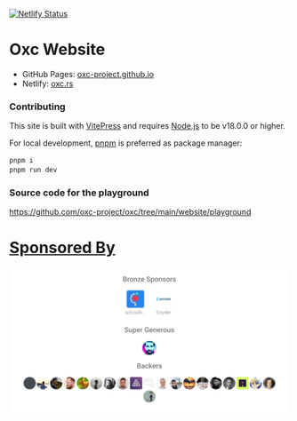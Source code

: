 [![Netlify Status](https://api.netlify.com/api/v1/badges/6cedad30-edc5-4e4b-b9a1-991721587e70/deploy-status)](https://app.netlify.com/sites/oxc-project/deploys)

# Oxc Website

- GitHub Pages: [oxc-project.github.io](https://oxc-project.github.io)
- Netlify: [oxc.rs](https://oxc.rs)

### Contributing

This site is built with [VitePress](https://github.com/vuejs/vitepress) and requires [Node.js](https://nodejs.org/en/) to be v18.0.0 or higher.

For local development, [pnpm](https://pnpm.io/) is preferred as package manager:

```sh
pnpm i
pnpm run dev
```

### Source code for the playground

https://github.com/oxc-project/oxc/tree/main/website/playground

# [Sponsored By](https://github.com/sponsors/Boshen)

<p align="center">
  <a href="https://github.com/sponsors/Boshen">
    <img src="https://raw.githubusercontent.com/Boshen/sponsors/main/sponsors.svg" alt="My sponsors" />
  </a>
</p>
